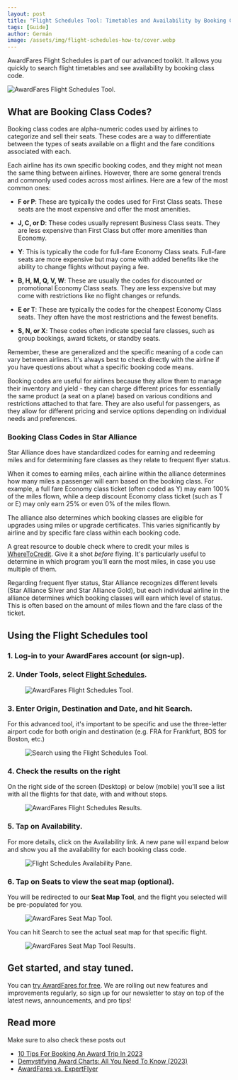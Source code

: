 ```yaml
---
layout: post
title: "Flight Schedules Tool: Timetables and Availability by Booking Class Code"
tags: [Guide]
author: Germán
image: /assets/img/flight-schedules-how-to/cover.webp
---
```


AwardFares Flight Schedules is part of our advanced toolkit. It allows you quickly to search flight timetables and see availability by booking class code.

<img src="/assets/img/flight-schedules-how-to/flight-schedules-landing.webp" alt="AwardFares Flight Schedules Tool." />


## What are Booking Class Codes?

Booking class codes are alpha-numeric codes used by airlines to categorize and sell their seats. These codes are a way to differentiate between the types of seats available on a flight and the fare conditions associated with each.

Each airline has its own specific booking codes, and they might not mean the same thing between airlines. However, there are some general trends and commonly used codes across most airlines. Here are a few of the most common ones:

* **F or P**: These are typically the codes used for First Class seats. These seats are the most expensive and offer the most amenities.

* **J, C, or D**: These codes usually represent Business Class seats. They are less expensive than First Class but offer more amenities than Economy.

* **Y**: This is typically the code for full-fare Economy Class seats. Full-fare seats are more expensive but may come with added benefits like the ability to change flights without paying a fee.

* **B, H, M, Q, V, W**: These are usually the codes for discounted or promotional Economy Class seats. They are less expensive but may come with restrictions like no flight changes or refunds.

* **E or T**: These are typically the codes for the cheapest Economy Class seats. They often have the most restrictions and the fewest benefits.

* **S, N, or X**: These codes often indicate special fare classes, such as group bookings, award tickets, or standby seats.

Remember, these are generalized and the specific meaning of a code can vary between airlines. It's always best to check directly with the airline if you have questions about what a specific booking code means.

Booking codes are useful for airlines because they allow them to manage their inventory and yield - they can charge different prices for essentially the same product (a seat on a plane) based on various conditions and restrictions attached to that fare. They are also useful for passengers, as they allow for different pricing and service options depending on individual needs and preferences.

### Booking Class Codes in Star Alliance

Star Alliance does have standardized codes for earning and redeeming miles and for determining fare classes as they relate to frequent flyer status.

When it comes to earning miles, each airline within the alliance determines how many miles a passenger will earn based on the booking class. For example, a full fare Economy class ticket (often coded as Y) may earn 100% of the miles flown, while a deep discount Economy class ticket (such as T or E) may only earn 25% or even 0% of the miles flown.

The alliance also determines which booking classes are eligible for upgrades using miles or upgrade certificates. This varies significantly by airline and by specific fare class within each booking code.

A great resource to double check where to credit your miles is [WhereToCredit](https://www.wheretocredit.com/). Give it a shot *before* flying. It's particularly useful to determine in which program you'll earn the most miles, in case you use multiple of them.

Regarding frequent flyer status, Star Alliance recognizes different levels (Star Alliance Silver and Star Alliance Gold), but each individual airline in the alliance determines which booking classes will earn which level of status. This is often based on the amount of miles flown and the fare class of the ticket.


## Using the Flight Schedules tool

### 1. Log-in to your AwardFares account (or sign-up).

### 2. Under **Tools**, select **[Flight Schedules](https://awardfares.com/schedule)**.

<figure>
<img src="../assets/img/flight-schedules-how-to/flight-schedules-menu.webp" alt="AwardFares Flight Schedules Tool." />
</figure>


### 3. Enter **Origin**, **Destination** and **Date**, and hit **Search**.

For this advanced tool, it's important to be specific and use the three-letter airport code for both origin and destination (e.g. FRA for Frankfurt, BOS for Boston, etc.)

<figure>
<img src="../assets/img/flight-schedules-how-to/origin-destination.webp" alt="Search using the Flight Schedules Tool." />
</figure>


### 4. Check the results on the right

On the right side of the screen (Desktop) or below (mobile) you'll see a list with all the flights for that date, with and without stops.

<figure>
<img src="../assets/img/flight-schedules-how-to/flight-schedules-results.webp" alt="AwardFares Flight Schedules Results." />
</figure>


### 5. Tap on **Availability**.

For more details, click on the Availability link. A new pane will expand below and show you all the availability for each booking class code.

<figure>
<img src="../assets/img/flight-schedules-how-to/availability-pane.webp" alt="Flight Schedules Availability Pane." />
</figure>


### 6. Tap on **Seats** to view the seat map (optional).

You will be redirected to our **Seat Map Tool**, and the flight you selected will be pre-populated for you.

<figure>
<img src="../assets/img/flight-schedules-how-to/seatmap-tool.webp" alt="AwardFares Seat Map Tool." />
</figure>

You can hit Search to see the actual seat map for that specific flight.

<figure>
<img src="../assets/img/flight-schedules-how-to/seatmap-tool-results.webp" alt="AwardFares Seat Map Tool Results." />
</figure>



## Get started, and stay tuned.

You can [try AwardFares for free](https://awardfares.com/). We are rolling out new features and improvements regularly, so sign up for our newsletter to stay on top of the latest news, announcements, and pro tips!


## Read more

Make sure to also check these posts out

- [10 Tips For Booking An Award Trip In 2023](https://blog.awardfares.com/award-trip-tips/)
- [Demystifying Award Charts: All You Need To Know (2023)](https://blog.awardfares.com/demystifying-award-charts/)
- [AwardFares vs. ExpertFlyer](https://blog.awardfares.com/awardfares-vs-expertflyer/)
